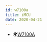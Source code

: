 ```yaml
---
id: w7100a
title: iMCU
date: 2020-04-21
---
```


 * 🌍[W7100A](https://www.wiznet.io/product-item/w7100a/)
